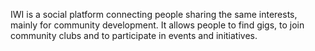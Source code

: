 IWI is a social platform connecting people sharing the same interests,
mainly for community development. It allows people to find gigs,
to join community clubs and to participate in events and initiatives.
